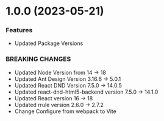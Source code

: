 # 1.0.0 (2023-05-21)


### Features

* Updated Package Versions

### BREAKING CHANGES

* Updated Node Version from 14 -> 18
* Updated Ant Design Version 3.16.6 -> 5.0.1
* Updated React DND Version 7.5.0 -> 14.0.5
* Updated react-dnd-html5-backend version 7.5.0 -> 14.1.0
* Updated React version 16 -> 18
* Updated rrule version 2.6.0 -> 2.7.2
* Change Configure from webpack to Vite
